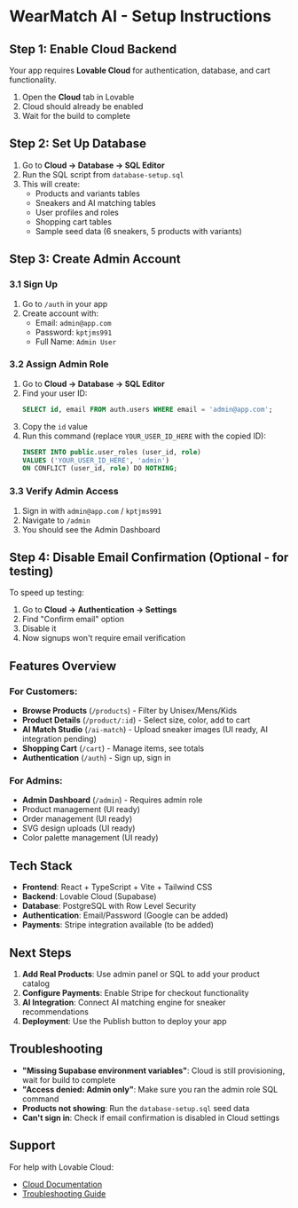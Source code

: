 # WearMatch AI - Setup Instructions

## Step 1: Enable Cloud Backend

Your app requires **Lovable Cloud** for authentication, database, and cart functionality.

1. Open the **Cloud** tab in Lovable
2. Cloud should already be enabled
3. Wait for the build to complete

## Step 2: Set Up Database

1. Go to **Cloud → Database → SQL Editor**
2. Run the SQL script from `database-setup.sql`
3. This will create:
   - Products and variants tables
   - Sneakers and AI matching tables
   - User profiles and roles
   - Shopping cart tables
   - Sample seed data (6 sneakers, 5 products with variants)

## Step 3: Create Admin Account

### 3.1 Sign Up
1. Go to `/auth` in your app
2. Create account with:
   - Email: `admin@app.com`
   - Password: `kptjms991`
   - Full Name: `Admin User`

### 3.2 Assign Admin Role
1. Go to **Cloud → Database → SQL Editor**
2. Find your user ID:
   ```sql
   SELECT id, email FROM auth.users WHERE email = 'admin@app.com';
   ```
3. Copy the `id` value
4. Run this command (replace `YOUR_USER_ID_HERE` with the copied ID):
   ```sql
   INSERT INTO public.user_roles (user_id, role)
   VALUES ('YOUR_USER_ID_HERE', 'admin')
   ON CONFLICT (user_id, role) DO NOTHING;
   ```

### 3.3 Verify Admin Access
1. Sign in with `admin@app.com` / `kptjms991`
2. Navigate to `/admin`
3. You should see the Admin Dashboard

## Step 4: Disable Email Confirmation (Optional - for testing)

To speed up testing:
1. Go to **Cloud → Authentication → Settings**
2. Find "Confirm email" option
3. Disable it
4. Now signups won't require email verification

## Features Overview

### For Customers:
- **Browse Products** (`/products`) - Filter by Unisex/Mens/Kids
- **Product Details** (`/product/:id`) - Select size, color, add to cart
- **AI Match Studio** (`/ai-match`) - Upload sneaker images (UI ready, AI integration pending)
- **Shopping Cart** (`/cart`) - Manage items, see totals
- **Authentication** (`/auth`) - Sign up, sign in

### For Admins:
- **Admin Dashboard** (`/admin`) - Requires admin role
- Product management (UI ready)
- Order management (UI ready)
- SVG design uploads (UI ready)
- Color palette management (UI ready)

## Tech Stack

- **Frontend**: React + TypeScript + Vite + Tailwind CSS
- **Backend**: Lovable Cloud (Supabase)
- **Database**: PostgreSQL with Row Level Security
- **Authentication**: Email/Password (Google can be added)
- **Payments**: Stripe integration available (to be added)

## Next Steps

1. **Add Real Products**: Use admin panel or SQL to add your product catalog
2. **Configure Payments**: Enable Stripe for checkout functionality
3. **AI Integration**: Connect AI matching engine for sneaker recommendations
4. **Deployment**: Use the Publish button to deploy your app

## Troubleshooting

- **"Missing Supabase environment variables"**: Cloud is still provisioning, wait for build to complete
- **"Access denied: Admin only"**: Make sure you ran the admin role SQL command
- **Products not showing**: Run the `database-setup.sql` seed data
- **Can't sign in**: Check if email confirmation is disabled in Cloud settings

## Support

For help with Lovable Cloud:
- [Cloud Documentation](https://docs.lovable.dev/features/cloud)
- [Troubleshooting Guide](https://docs.lovable.dev/tips-tricks/troubleshooting)
